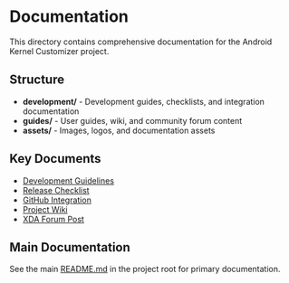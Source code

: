 # Documentation

This directory contains comprehensive documentation for the Android Kernel Customizer project.

## Structure

- **development/** - Development guides, checklists, and integration documentation
- **guides/** - User guides, wiki, and community forum content  
- **assets/** - Images, logos, and documentation assets

## Key Documents

- [Development Guidelines](development/CONTRIBUTING.md)
- [Release Checklist](development/FINAL_RELEASE_CHECKLIST.md)
- [GitHub Integration](development/GITHUB_INTEGRATION.md)
- [Project Wiki](guides/WIKI.md)
- [XDA Forum Post](guides/XDA_FORUM_POST.md)

## Main Documentation

See the main [README.md](../README.md) in the project root for primary documentation.